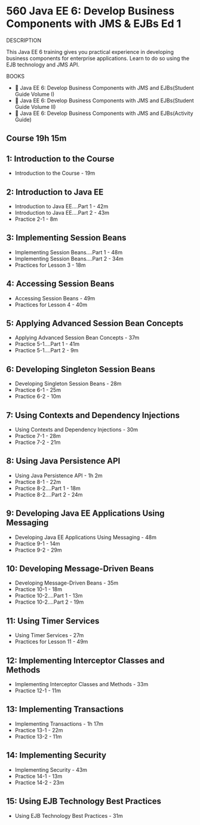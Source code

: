 # 560 Java EE 6: Develop Business Components with JMS & EJBs Ed 1

DESCRIPTION

This Java EE 6 training gives you practical experience in developing business components for enterprise applications. Learn to do so using the EJB technology and JMS API.

BOOKS

* :closed_book: Java EE 6: Develop Business Components with JMS and EJBs(Student Guide Volume I)
* :closed_book: Java EE 6: Develop Business Components with JMS and EJBs(Student Guide Volume II)
* :closed_book: Java EE 6: Develop Business Components with JMS and EJBs(Activity Guide)

## Course 19h 15m

## 1: Introduction to the Course

* Introduction to the Course - 19m

## 2: Introduction to Java EE

* Introduction to Java EE….Part 1 - 42m
* Introduction to Java EE….Part 2 - 43m
* Practice 2-1 - 8m

## 3: Implementing Session Beans

* Implementing Session Beans….Part 1 - 48m
* Implementing Session Beans….Part 2 - 34m
* Practices for Lesson 3 - 18m

## 4: Accessing Session Beans

* Accessing Session Beans - 49m
* Practices for Lesson 4 - 40m

## 5: Applying Advanced Session Bean Concepts

* Applying Advanced Session Bean Concepts - 37m
* Practice 5-1….Part 1 - 41m
* Practice 5-1….Part 2 - 9m

## 6: Developing Singleton Session Beans

* Developing Singleton Session Beans - 28m
* Practice 6-1 - 25m
* Practice 6-2 - 10m

## 7: Using Contexts and Dependency Injections

* Using Contexts and Dependency Injections - 30m
* Practice 7-1 - 28m
* Practice 7-2 - 21m

## 8: Using Java Persistence API

* Using Java Persistence API - 1h 2m
* Practice 8-1 - 22m
* Practice 8-2….Part 1 - 18m
* Practice 8-2….Part 2 - 24m

## 9: Developing Java EE Applications Using Messaging

* Developing Java EE Applications Using Messaging - 48m
* Practice 9-1 - 14m
* Practice 9-2 - 29m

## 10: Developing Message-Driven Beans

* Developing Message-Driven Beans - 35m
* Practice 10-1 - 18m
* Practice 10-2….Part 1 - 13m
* Practice 10-2….Part 2 - 19m

## 11: Using Timer Services

* Using Timer Services - 27m
* Practices for Lesson 11 - 49m

## 12: Implementing Interceptor Classes and Methods

* Implementing Interceptor Classes and Methods - 33m
* Practice 12-1 - 11m

## 13: Implementing Transactions

* Implementing Transactions - 1h 17m
* Practice 13-1 - 22m
* Practice 13-2 - 11m

## 14: Implementing Security

* Implementing Security - 43m
* Practice 14-1 - 13m
* Practice 14-2 - 23m

## 15: Using EJB Technology Best Practices

* Using EJB Technology Best Practices - 31m



